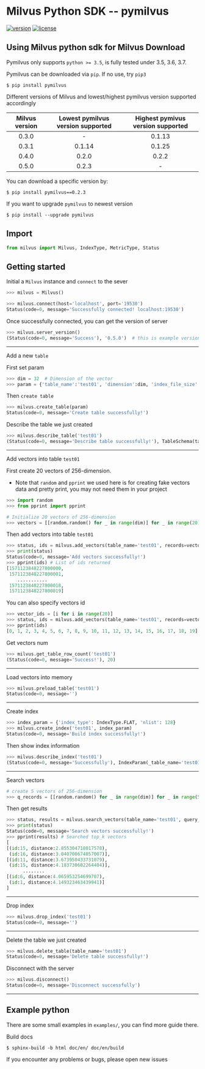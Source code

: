 
# Milvus Python SDK -- pymilvus

[![version](https://img.shields.io/pypi/v/pymilvus.svg?color=blue)](https://pypi.org/project/pymilvus/)
[![license](https://img.shields.io/hexpm/l/plug.svg?color=green)](https://github.com/milvus-io/pymilvus/blob/master/LICENSE)

Using Milvus python sdk for Milvus
Download
---
Pymilvus only supports `python >= 3.5`, is fully tested under 3.5, 3.6, 3.7.


Pymilvus can be downloaded via `pip`. If no use, try `pip3`
```$
$ pip install pymilvus
```
Different versions of Milvus and lowest/highest pymilvus version supported accordingly

|Milvus version| Lowest pymilvus version supported|Highest pymivus version supported|
|:-----:|:-----:|:-----:|
| 0.3.0 |   -   | 0.1.13|
| 0.3.1 | 0.1.14| 0.1.25|
| 0.4.0 | 0.2.0 | 0.2.2 |
| 0.5.0 | 0.2.3 |   -   |

You can download a specific version by:
```$
$ pip install pymilvus==0.2.3
```

If you want to upgrade `pymilvus` to newest version
```$
$ pip install --upgrade pymilvus
```
## Import

```python
from milvus import Milvus, IndexType, MetricType, Status
```

## Getting started

Initial a `Milvus` instance and  `connect` to the sever

```python
>>> milvus = Milvus()

>>> milvus.connect(host='localhost', port='19530')
Status(code=0, message='Successfully connected! localhost:19530')
```
Once successfully connected, you can get the version of server

```python
>>> milvus.server_version()
(Status(code=0, message='Success'), '0.5.0')  # this is example version, the real version may vary
```
---

Add a new `table`


First set param
```python
>>> dim = 32  # Dimension of the vector
>>> param = {'table_name':'test01', 'dimension':dim, 'index_file_size':1024, 'metric_type':MetricType.L2}
```
Then `create table`
```python
>>> milvus.create_table(param)
Status(code=0, message='Create table successfully!')
```

Describe the table we just created
```python
>>> milvus.describe_table('test01')
(Status(code=0, message='Describe table successfully!'), TableSchema(table_name='test01', dimension=32, index_file_size=1024, metric_type=<MetricType: L2>))
```

---

Add vectors into table `test01`

First create 20 vectors of 256-dimension.

- Note that `random` and `pprint` we used here is for creating fake vectors data and pretty print, you may not need them in your project

```python
>>> import random
>>> from pprint import pprint

# Initialize 20 vectors of 256-dimension
>>> vectors = [[random.random() for _ in range(dim)] for _ in range(20)]
```

Then add vectors into table `test01`
```python
>>> status, ids = milvus.add_vectors(table_name='test01', records=vectors)
>>> print(status)
Status(code=0, message='Add vectors successfully!')
>>> pprint(ids) # List of ids returned
[1571123848227800000,
 1571123848227800001,
    ...........
 1571123848227800018,
 1571123848227800019]
```
You can also specify vectors id
```python
>>> vector_ids = [i for i in range(20)]
>>> status, ids = milvus.add_vectors(table_name='test01', records=vectors, ids=vector_ids)
>>> pprint(ids)
[0, 1, 2, 3, 4, 5, 6, 7, 8, 9, 10, 11, 12, 13, 14, 15, 16, 17, 18, 19]
```
Get vectors num
```python
>>> milvus.get_table_row_count('test01')
(Status(code=0, message='Success!'), 20)
```
---
Load vectors into memory
```python
>>> milvus.preload_table('test01')
Status(code=0, message='')
```
---
Create index
```python
>>> index_param = {'index_type': IndexType.FLAT, 'nlist': 128}
>>> milvus.create_index('test01', index_param)
Status(code=0, message='Build index successfully!')
```
Then show index information
```python
>>> milvus.describe_index('test01')
(Status(code=0, message='Successfully'), IndexParam(_table_name='test01', _index_type=<IndexType: FLAT>, _nlist=128))
```
---
Search vectors

```python
# create 5 vectors of 256-dimension
>>> q_records = [[random.random() for _ in range(dim)] for _ in range(5)]
```

Then get results
```python
>>> status, results = milvus.search_vectors(table_name='test01', query_records=q_records, top_k=1, nprobe=16)
>>> print(status)
Status(code=0, message='Search vectors successfully!')
>>> pprint(results) # Searched top_k vectors
[
[(id:15, distance:2.855304718017578),
 (id:16, distance:3.040700674057007)],
[(id:11, distance:3.673950433731079),
 (id:15, distance:4.183730602264404)],
      ........
[(id:6, distance:4.065953254699707),
 (id:1, distance:4.149323463439941)]
]
```
---
Drop index
```python
>>> milvus.drop_index('test01')
Status(code=0, message='')
```
---
Delete the table we just created

```python
>>> milvus.delete_table(table_name='test01')
Status(code=0, message='Delete table successfully!')
```
Disconnect with the server
```python
>>> milvus.disconnect()
Status(code=0, message='Disconnect successfully')
```

---

## Example python
There are some small examples in `examples/`, you can find more guide there.

Build docs
```$
$ sphinx-build -b html doc/en/ doc/en/build
```


If you encounter any problems or bugs, please open new issues

